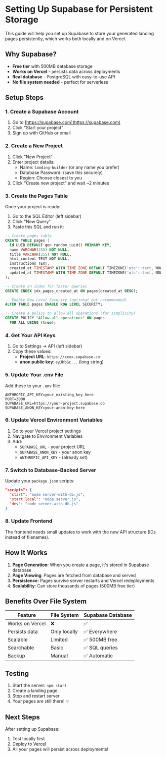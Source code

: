 # Setting Up Supabase for Persistent Storage

This guide will help you set up Supabase to store your generated landing pages persistently, which works both locally and on Vercel.

## Why Supabase?

- **Free tier** with 500MB database storage
- **Works on Vercel** - persists data across deployments
- **Real database** - PostgreSQL with easy-to-use API
- **No file system needed** - perfect for serverless

## Setup Steps

### 1. Create a Supabase Account

1. Go to [https://supabase.com](https://supabase.com)
2. Click "Start your project"
3. Sign up with GitHub or email

### 2. Create a New Project

1. Click "New Project"
2. Enter project details:
   - Name: `landing-builder` (or any name you prefer)
   - Database Password: (save this securely)
   - Region: Choose closest to you
3. Click "Create new project" and wait ~2 minutes

### 3. Create the Pages Table

Once your project is ready:

1. Go to the SQL Editor (left sidebar)
2. Click "New Query"
3. Paste this SQL and run it:

```sql
-- Create pages table
CREATE TABLE pages (
  id UUID DEFAULT gen_random_uuid() PRIMARY KEY,
  name VARCHAR(255) NOT NULL,
  title VARCHAR(255) NOT NULL,
  html_content TEXT NOT NULL,
  instructions TEXT,
  created_at TIMESTAMP WITH TIME ZONE DEFAULT TIMEZONE('utc'::text, NOW()),
  updated_at TIMESTAMP WITH TIME ZONE DEFAULT TIMEZONE('utc'::text, NOW())
);

-- Create an index for faster queries
CREATE INDEX idx_pages_created_at ON pages(created_at DESC);

-- Enable Row Level Security (optional but recommended)
ALTER TABLE pages ENABLE ROW LEVEL SECURITY;

-- Create a policy to allow all operations (for simplicity)
CREATE POLICY "Allow all operations" ON pages
  FOR ALL USING (true);
```

### 4. Get Your API Keys

1. Go to Settings → API (left sidebar)
2. Copy these values:
   - **Project URL**: `https://xxxx.supabase.co`
   - **anon public key**: `eyJhbGc...` (long string)

### 5. Update Your .env File

Add these to your `.env` file:

```env
ANTHROPIC_API_KEY=your_existing_key_here
PORT=3000
SUPABASE_URL=https://your-project.supabase.co
SUPABASE_ANON_KEY=your-anon-key-here
```

### 6. Update Vercel Environment Variables

1. Go to your Vercel project settings
2. Navigate to Environment Variables
3. Add:
   - `SUPABASE_URL` - your project URL
   - `SUPABASE_ANON_KEY` - your anon key
   - `ANTHROPIC_API_KEY` - (already set)

### 7. Switch to Database-Backed Server

Update your `package.json` scripts:

```json
"scripts": {
  "start": "node server-with-db.js",
  "start:local": "node server.js",
  "dev": "node server-with-db.js"
}
```

### 8. Update Frontend

The frontend needs small updates to work with the new API structure (IDs instead of filenames).

## How It Works

1. **Page Generation**: When you create a page, it's stored in Supabase database
2. **Page Viewing**: Pages are fetched from database and served
3. **Persistence**: Pages survive server restarts and Vercel redeployments
4. **Scalability**: Can store thousands of pages (500MB free tier)

## Benefits Over File System

| Feature | File System | Supabase Database |
|---------|------------|-------------------|
| Works on Vercel | ❌ | ✅ |
| Persists data | Only locally | ✅ Everywhere |
| Scalable | Limited | ✅ 500MB free |
| Searchable | Basic | ✅ SQL queries |
| Backup | Manual | ✅ Automatic |

## Testing

1. Start the server: `npm start`
2. Create a landing page
3. Stop and restart server
4. Your pages are still there! ✨

## Next Steps

After setting up Supabase:
1. Test locally first
2. Deploy to Vercel
3. All your pages will persist across deployments!